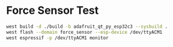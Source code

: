 # Force Sensor Test

```bash
west build -d ./build -b adafruit_qt_py_esp32c3 --sysbuild .
west flash --domain force_sensor --esp-device /dev/ttyACM1
west espressif -p /dev/ttyACM1 monitor
``` 